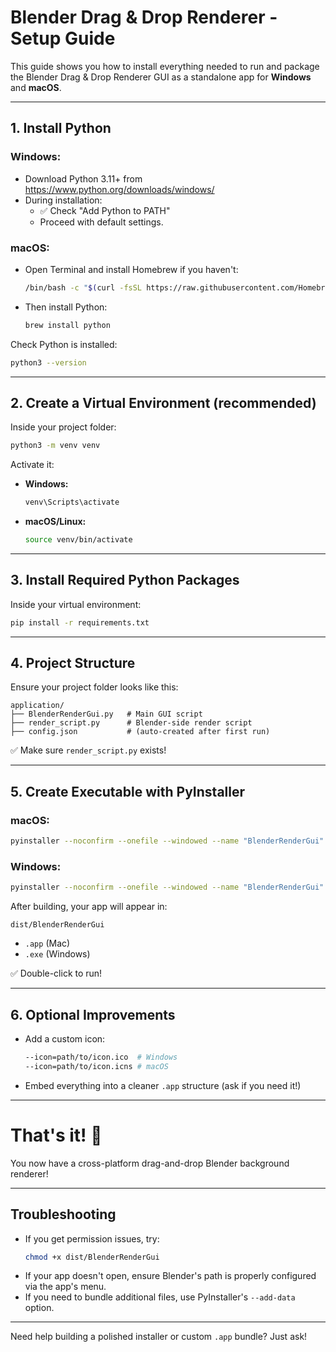 # Blender Drag & Drop Renderer - Setup Guide

This guide shows you how to install everything needed to run and package the Blender Drag & Drop Renderer GUI as a standalone app for **Windows** and **macOS**.

---

## 1. Install Python

### Windows:
- Download Python 3.11+ from https://www.python.org/downloads/windows/
- During installation:
  - ✅ Check "Add Python to PATH"
  - Proceed with default settings.

### macOS:
- Open Terminal and install Homebrew if you haven't:
  ```bash
  /bin/bash -c "$(curl -fsSL https://raw.githubusercontent.com/Homebrew/install/HEAD/install.sh)"
  ```
- Then install Python:
  ```bash
  brew install python
  ```

Check Python is installed:
```bash
python3 --version
```

---

## 2. Create a Virtual Environment (recommended)

Inside your project folder:

```bash
python3 -m venv venv
```

Activate it:

- **Windows:**
  ```bash
  venv\Scripts\activate
  ```
- **macOS/Linux:**
  ```bash
  source venv/bin/activate
  ```

---

## 3. Install Required Python Packages

Inside your virtual environment:

```bash
pip install -r requirements.txt
```

---

## 4. Project Structure

Ensure your project folder looks like this:

```
application/
├── BlenderRenderGui.py   # Main GUI script
├── render_script.py      # Blender-side render script
├── config.json           # (auto-created after first run)
```

✅ Make sure `render_script.py` exists!

---

## 5. Create Executable with PyInstaller

### macOS:
```bash
pyinstaller --noconfirm --onefile --windowed --name "BlenderRenderGui" BlenderRenderGui.py
```

### Windows:
```bash
pyinstaller --noconfirm --onefile --windowed --name "BlenderRenderGui" BlenderRenderGui.py
```

After building, your app will appear in:
```
dist/BlenderRenderGui
```

- `.app` (Mac)
- `.exe` (Windows)

✅ Double-click to run!

---

## 6. Optional Improvements

- Add a custom icon:
  ```bash
  --icon=path/to/icon.ico  # Windows
  --icon=path/to/icon.icns # macOS
  ```
- Embed everything into a cleaner `.app` structure (ask if you need it!)

---

# That's it! 🎉

You now have a cross-platform drag-and-drop Blender background renderer!

---

## Troubleshooting

- If you get permission issues, try:
  ```bash
  chmod +x dist/BlenderRenderGui
  ```
- If your app doesn't open, ensure Blender's path is properly configured via the app's menu.
- If you need to bundle additional files, use PyInstaller's `--add-data` option.

---

Need help building a polished installer or custom `.app` bundle? Just ask!

